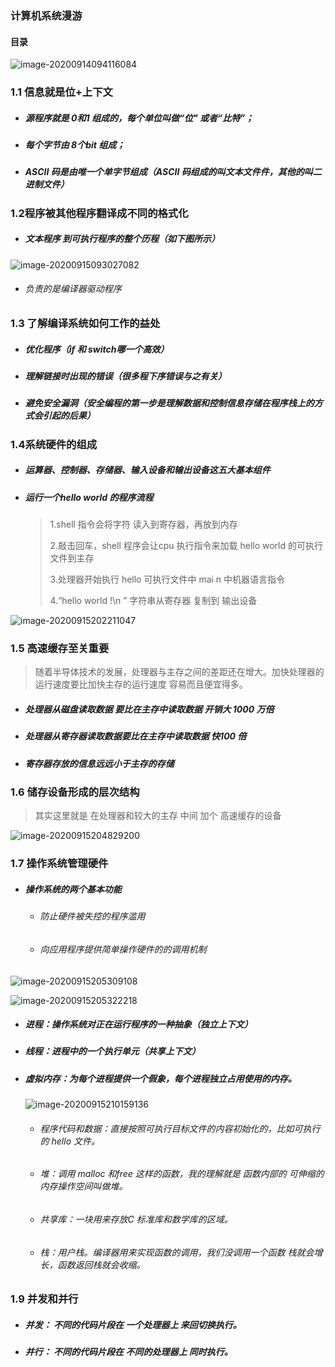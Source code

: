 ### 计算机系统漫游



#### 目录

![image-20200914094116084](CSAPP-img/image-20200914094116084.png)

### 1.1 信息就是位+上下文

* ##### 源程序就是 0和1 组成的，每个单位叫做“位" 或者“比特”；

* ##### 每个字节由 8个bit 组成；

* ##### ASCII 码是由唯一个单字节组成（*ASCII 码组成的叫文本文件件，其他的叫二进制文件*）

  ### 

### 1.2程序被其他程序翻译成不同的格式化

* ##### 文本程序 到可执行程序的整个历程（如下图所示）

![image-20200915093027082](CSAPP-img/image-20200915093027082.png)



* ###### 负责的是编译器驱动程序

###### 



### 1.3 了解编译系统如何工作的益处

* ##### 优化程序（if 和 switch哪一个高效）

* ##### 理解链接时出现的错误（很多程下序错误与之有关）

* ##### 避免安全漏洞（安全编程的第一步是理解数据和控制信息存储在程序栈上的方式会引起的后果）



### 1.4系统硬件的组成



* #####  运算器、控制器、存储器、输入设备和输出设备这五大基本组件

* ##### 运行一个hello world 的程序流程

  > 1.shell 指令会将字符 读入到寄存器，再放到内存
  >
  > 2.敲击回车，shell 程序会让cpu 执行指令来加载 hello world 的可执行文件到主存
  >
  > 3.处理器开始执行 hello 可执行文件中 mai n 中机器语言指令
  >
  > 4.“hello world !\n ” 字符串从寄存器 复制到 输出设备



![image-20200915202211047](CSAPP-img/image-20200915202211047.png)



### 1.5 高速缓存至关重要

> 随着半导体技术的发展，处理器与主存之间的差距还在增大。加快处理器的运行速度要比加快主存的运行速度 容易而且便宜得多。

* ##### 处理器从磁盘读取数据 要比在主存中读取数据 开销大 1000 万倍

* ##### 处理器从寄存器读取数据要比在主存中读取数据 快100 倍

* ##### 寄存器存放的信息远远小于主存的存储



### 1.6 储存设备形成的层次结构

> 其实这里就是 在处理器和较大的主存 中间 加个 高速缓存的设备

![image-20200915204829200](CSAPP-img/image-20200915204829200.png)



### 1.7 操作系统管理硬件

* ##### 操作系统的两个基本功能

  * ###### 防止硬件被失控的程序滥用

  * ###### 向应用程序提供简单操作硬件的的调用机制

![image-20200915205309108](CSAPP-img/image-20200915205309108.png)

![image-20200915205322218](CSAPP-img/image-20200915205322218.png)

* ##### 进程：操作系统对正在运行程序的一种抽象（独立上下文）

* ##### 线程：进程中的一个执行单元（共享上下文）

* ##### 虚拟内存：为每个进程提供一个假象，每个进程独立占用使用的内存。

  ![image-20200915210159136](CSAPP-img/image-20200915210159136.png)

  * ###### 程序代码和数据：直接按照可执行目标文件的内容初始化的，比如可执行的 hello 文件。

  * ###### 堆：调用 malloc 和free 这样的函数，我的理解就是 函数内部的 可伸缩的内存操作空间叫做堆。

  * ###### 共享库：一块用来存放C 标准库和数学库的区域。

  * ###### 栈：用户栈。编译器用来实现函数的调用，我们没调用一个函数 栈就会增长，函数返回栈就会收缩。



###  1.9 并发和并行

* ##### 并发： 不同的代码片段在 一个处理器上 来回切换执行。

* ##### 并行： 不同的代码片段在 不同的处理器上 同时执行。







